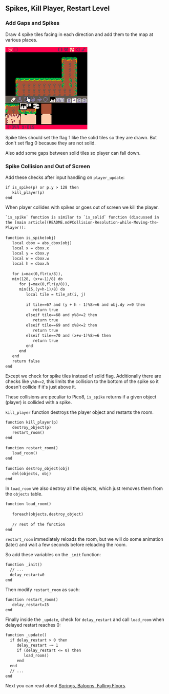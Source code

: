 ## Spikes, Kill Player, Restart Level

### Add Gaps and Spikes

Draw 4 spike tiles facing in each direction and add them to the map at various places.

![add spikes](pre_add_spikes.gif)

Spike tiles should set the flag 1 like the solid tiles so they are drawn. But don't set flag 0 because they are not solid.

Also add some gaps between solid tiles so player can fall down.

### Spike Collision and Out of Screen

Add these checks after input handling on `player_update`:

    if is_spike(p) or p.y > 128 then
       kill_player(p)
    end

When player collides with spikes or goes out of screen we kill the player.

    `is_spike` function is similar to `is_solid` function (discussed in the [main article](README.md#Collision-Resolution-while-Moving-the-Player)):

    function is_spike(obj)
       local cbox = abs_cbox(obj)
       local x = cbox.x
       local y = cbox.y
       local w = cbox.w
       local h = cbox.h

       for i=max(0,flr(x/8)),
       min(128, (x+w-1)/8) do
          for j=max(0,flr(y/8)),
          min(15,(y+h-1)/8) do
             local tile = tile_at(i, j)

             if tile==67 and (y + h - 1)%8>=6 and obj.dy >=0 then
                return true
             elseif tile==68 and y%8<=2 then
                return true
             elseif tile==69 and x%8<=2 then
                return true
             elseif tile==70 and (x+w-1)%8>=6 then
                return true
             end
          end
       end
       return false
    end

Except we check for spike tiles instead of solid flag. Additionally there are checks like `y%8<=2`, this limits the collision to the bottom of the spike so it doesn't collide if it's just above it.

These collisions are peculiar to Pico8, `is_spike` returns if a given object (player) is collided with a spike.

`kill_player` function destroys the player object and restarts the room.

    function kill_player(p)
       destroy_object(p)
       restart_room()
    end

    function restart_room()
       load_room()
    end

    function destroy_object(obj)
       del(objects, obj)
    end


In `load_room` we also destroy all the objects, which just removes them from the `objects` table.

    function load_room()

       foreach(objects,destroy_object)

       // rest of the function
    end

`restart_room` immediately reloads the room, but we will do some animation (later) and wait a few seconds before reloading the room. 

So add these variables on the `_init` function:

    function _init()
      // ...
      delay_restart=0
    end

Then modify `restart_room` as such:

    function restart_room()
       delay_restart=15
    end

Finally inside the `_update`, check for `delay_restart` and call `load_room` when delayed restart reaches 0:

    function _update()
      if delay_restart > 0 then
         delay_restart -= 1
         if (delay_restart <= 0) then
            load_room()
         end
      end
      // ...
    end

Next you can read about [Springs, Baloons, Falling Floors](SPRINGS.md).
